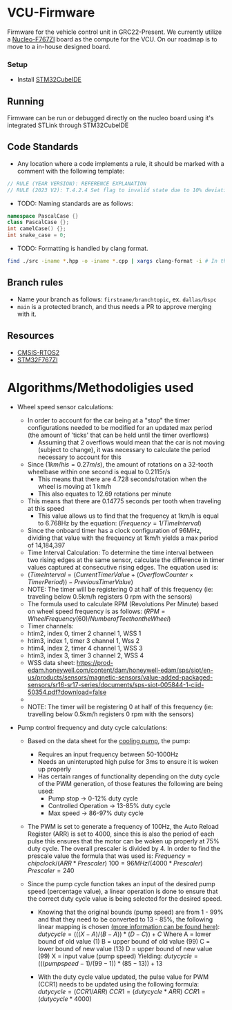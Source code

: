 # VCU-Firmware

Firmware for the vehicle control unit in GRC22-Present. We currently utilize a [Nucleo-F767ZI](https://www.st.com/en/evaluation-tools/nucleo-f767zi.html) board as the compute for the VCU. On our roadmap is to move to a in-house designed board.

### Setup 

- Install [STM32CubeIDE](https://www.st.com/en/development-tools/stm32cubeide.html)

## Running

Firmware can be run or debugged directly on the nucleo board using it's integrated STLink through STM32CubeIDE

## Code Standards

- Any location where a code implements a rule, it should be marked with a comment with the following template: 
```c
// RULE (YEAR VERSION): REFERENCE EXPLANATION
// RULE (2023 V2): T.4.2.4 Set flag to invalid state due to 10% deviation between APPS signals.
```

- TODO: Naming standards are as follows:
```C++
namespace PascalCase {}
class PascalCase {};
int camelCase() {};
int snake_case = 0;
```

- TODO: Formatting is handled by clang format.
```bash
find ./src -iname *.hpp -o -iname *.cpp | xargs clang-format -i # In the root folder of the repo.
```

## Branch rules

- Name your branch as follows: `firstname/branchtopic`, ex. `dallas/bspc`
- `main` is a protected branch, and thus needs a PR to approve merging with it.

## Resources

* [CMSIS-RTOS2](https://arm-software.github.io/CMSIS_5/RTOS2/html/rtos_api2.html)
* [STM32F767ZI](https://www.st.com/en/microcontrollers-microprocessors/stm32f767zi.html)

# Algorithms/Methodoligies used

* Wheel speed sensor calculations:
    - In order to account for the car being at a "stop" the timer configurations needed to be modified for an updated max period (the amount of 'ticks' that can be held until the timer overflows)
        - Assuming that 2 overflows would mean that the car is not moving (subject to change), it was necessary to calculate the period necessary to account for this
    - Since $(1 km/h is = 0.27m/s)$, the amount of rotations on a 32-tooth wheelbase within one second is equal to 0.2115r/s
        - This means that there are 4.728 seconds/rotation when the wheel is moving at 1 km/h 
        - This also equates to 12.69 rotations per minute
    - This means that there are 0.14775 seconds per tooth when traveling at this speed
        - This value allows us to find that the frequency at 1km/h is equal to 6.768Hz by the equation: $(Frequency= 1/Time Interval)$
    - Since the onboard timer has a clock configuration of 96MHz, dividing that value with the frequency at 1km/h yields a max period of 14,184,397
    - Time Interval Calculation: To determine the time interval between two rising edges at the same sensor, calculate the difference in timer values captured at consecutive rising edges. The equation used is:
    - $(Time Interval =(Current Timer Value + ( Overflow Counter × Timer Period ) ) − Previous Timer Value)$
    - NOTE: The timer will be registering 0 at half of this frequency (ie: traveling below 0.5km/h registers 0 rpm with the sensors)
    - The formula used to calculate RPM (Revolutions Per Minute) based on wheel speed frequency is as follows: $(RPM= Wheel Frequency(60)/Number of Teeth on the Wheel)$
    - Timer channels:
    -  htim2, index 0, timer 2 channel 1, WSS 1
    -  htim3, index 1, timer 3 channel 1, Wss 2
    -  htim4, index 2, timer 4 channel 1, WSS 3
    -  htim3, index 3, timer 3 channel 2, WSS 4
    - WSS data sheet: https://prod-edam.honeywell.com/content/dam/honeywell-edam/sps/siot/en-us/products/sensors/magnetic-sensors/value-added-packaged-sensors/sr16-sr17-series/documents/sps-siot-005844-1-ciid-50354.pdf?download=false
    -  
    - NOTE: The timer will be registering 0 at half of this frequency (ie: travelling below 0.5km/h registers 0 rpm with the sensors)



* Pump control frequency and duty cycle calculations:
    - Based on the data sheet for the [cooling pump](https://www.tecomotive.com/download/PWMinfo_EN.pdf), the pump:
        - Requires an input frequency between 50-1000Hz
        - Needs an uninterupted high pulse for 3ms to ensure it is woken up properly
        - Has certain ranges of functionality depending on the duty cycle of the PWM generation, of those features the following are being used:
            - Pump stop -> 0-12% duty cycle
            - Controlled Operation -> 13-85% duty cycle
            - Max speed -> 86-97% duty cycle
    - The PWM is set to generate a frequency of 100Hz, the Auto Reload Register (ARR) is set to 4000, since this is also the period of each pulse this ensures that the motor can be woken up properly at 75% duty cycle. The overall prescaler is divided by 4. In order to find the prescale value the formula that was used is:
        $`Frequency = chip clock /(ARR*Prescaler)`$
        $`100 = 96MHz/(4000*Prescaler)`$
        $`Prescaler = 240`$

    - Since the pump cycle function takes an input of the desired pump speed (percentage value), a linear operation is done to ensure that the correct duty cycle value is being selected for the desired speed. 
        - Knowing that the original bounds (pump speed) are from 1 - 99% and that they need to be converted to 13 - 85%, the following linear mapping is chosen [(more information can be found here)](https://stackoverflow.com/questions/345187/math-mapping-numbers):
            $`duty cycle = (((X - A)/(B - A)) * (D - C)) + C`$
            Where A = lower bound of old value (1)
                  B = upper bound of old value (99)
                  C = lower bound of new value (13)
                  D = upper bound of new value (99)
                  X = input value (pump speed)
            Yielding:
            $`duty cycle = (((pump speed - 1)/(99 - 1)) * (85 - 13)) + 13`$
        
        - With the duty cycle value updated, the pulse value for PWM (CCR1) needs to be updated using the following formula:
            $`duty cycle = (CCR1 / ARR)`$
            $`CCR1 = (duty cycle * ARR)`$
            $`CCR1 = (duty cycle * 4000)`$
